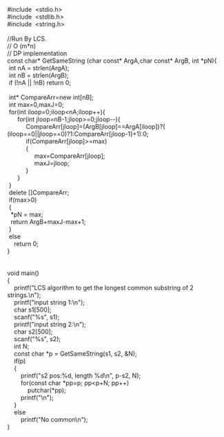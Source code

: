 <div>#include&nbsp; &lt;stdio.h&gt;<br />#include&nbsp; &lt;stdlib.h&gt;<br />#include&nbsp; &lt;string.h&gt;<br /><br />//Run By LCS.<br />// O (m*n)<br />// DP implementation<br />const char* GetSameString (char const* ArgA,char const* ArgB, int *pN){<br />&nbsp;int nA = strlen(ArgA);<br />&nbsp;int nB = strlen(ArgB);<br />&nbsp;if (!nA || !nB) return 0;<br />&nbsp;<br />&nbsp;int* CompareArr=new int[nB];<br />&nbsp;int max=0,maxJ=0;<br />&nbsp;for(int iloop=0;iloop&lt;nA;iloop++){<br />&nbsp;&nbsp; &nbsp;&nbsp; for(int jloop=nB-1;jloop&gt;=0;jloop--){<br />&nbsp;&nbsp; &nbsp;&nbsp;&nbsp; &nbsp;&nbsp;&nbsp; CompareArr[jloop]=(ArgB[jloop]==ArgA[iloop])?( (iloop==0||jloop==0)?1:CompareArr[jloop-1]+1):0;<br />&nbsp;&nbsp; &nbsp;&nbsp;&nbsp; &nbsp;&nbsp;&nbsp; if(CompareArr[jloop]&gt;=max)<br />&nbsp;&nbsp; &nbsp;&nbsp;&nbsp; &nbsp;&nbsp;&nbsp; {<br />&nbsp;&nbsp; &nbsp;&nbsp;&nbsp; &nbsp;&nbsp;&nbsp; &nbsp;&nbsp;&nbsp;&nbsp; max=CompareArr[jloop];<br />&nbsp;&nbsp; &nbsp;&nbsp;&nbsp; &nbsp;&nbsp;&nbsp; &nbsp;&nbsp;&nbsp;&nbsp; maxJ=jloop;<br />&nbsp;&nbsp; &nbsp;&nbsp;&nbsp; &nbsp;&nbsp;&nbsp; }<br />&nbsp;&nbsp; &nbsp;&nbsp; }<br />&nbsp;}<br />&nbsp;delete []CompareArr;<br />&nbsp;if(max&gt;0)<br />&nbsp;{<br />&nbsp; *pN = max;<br />&nbsp; return ArgB+maxJ-max+1;<br />&nbsp;}<br />&nbsp;else <br />&nbsp;&nbsp; &nbsp;return 0;<br />}<br /><br /><br />void main()<br />{<br />&nbsp;&nbsp; &nbsp;printf("LCS algorithm to get the longest common substring of 2 strings.\n");<br />&nbsp;&nbsp; &nbsp;printf("input string 1:\n");<br />&nbsp;&nbsp; &nbsp;char s1[500];<br />&nbsp;&nbsp; &nbsp;scanf("%s", s1);<br />&nbsp;&nbsp; &nbsp;printf("input string 2:\n");<br />&nbsp;&nbsp; &nbsp;char s2[500];<br />&nbsp;&nbsp; &nbsp;scanf("%s", s2);<br />&nbsp;&nbsp; &nbsp;int N;<br />&nbsp;&nbsp; &nbsp;const char *p = GetSameString(s1, s2, &amp;N);<br />&nbsp;&nbsp; &nbsp;if(p)<br />&nbsp;&nbsp; &nbsp;{<br />&nbsp;&nbsp; &nbsp;&nbsp;&nbsp; &nbsp;printf("s2 pos:%d, length %d\n", p-s2, N);<br />&nbsp;&nbsp; &nbsp;&nbsp;&nbsp; &nbsp;for(const char *pp=p; pp&lt;p+N; pp++)<br />&nbsp;&nbsp; &nbsp;&nbsp;&nbsp; &nbsp;&nbsp;&nbsp; &nbsp;putchar(*pp);<br />&nbsp;&nbsp; &nbsp;&nbsp;&nbsp; &nbsp;printf("\n");<br />&nbsp;&nbsp; &nbsp;}<br />&nbsp;&nbsp; &nbsp;else<br />&nbsp;&nbsp; &nbsp;&nbsp;&nbsp; &nbsp;printf("No common\n");<br />}</div>